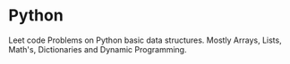 # Python
Leet code Problems on Python basic data structures. Mostly Arrays, Lists, Math's, Dictionaries and Dynamic Programming.

